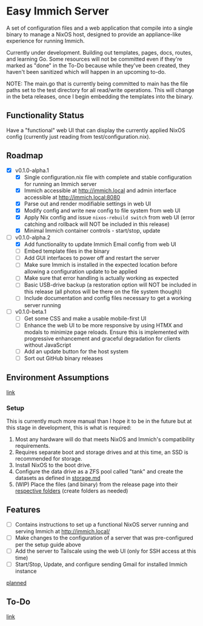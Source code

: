 # Easy Immich Server
A set of configuration files and a web application that compile into a single binary to manage a NixOS host, designed to provide an appliance-like experience for running Immich.

Currently under development. Building out templates, pages, docs, routes, and learning Go. Some resources will not be committed even if they're marked as "done" in the To-Do because while they've been created, they haven't been sanitized which will happen in an upcoming to-do.

NOTE: The main.go that is currently being committed to main has the file paths set to the test directory for all read/write operations. This will change in the beta releases, once I begin embedding the templates into the binary.

## Functionality Status
Have a "functional" web UI that can display the currently applied NixOS config (currently just reading from test/configuration.nix).

## Roadmap
- [x] v0.1.0-alpha.1
  - [x] Single configuration.nix file with complete and stable configuration for running an Immich server
  - [x] Immich accessible at http://immich.local and admin interface accessible at http://immich.local:8080
  - [x] Parse out and render modifiable settings in web UI
  - [x] Modify config and write new config to file system from web UI
  - [x] Apply Nix config and issue `nixos-rebuild switch` from web UI (error catching and rollback will NOT be included in this release)
  - [x] Minimal Immich container controls - start/stop, update
- [ ] v0.1.0-alpha.2
  - [x] Add functionality to update Immich Email config from web UI
  - [ ] Embed template files in the binary
  - [ ] Add GUI interfaces to power off and restart the server
  - [ ] Make sure Immich is installed in the expected location before allowing a configuration update to be applied
  - [ ] Make sure that error handling is actually working as expected
  - [ ] Basic USB-drive backup (a restoration option will NOT be included in this release (all photos will be there on the file system though))
  - [ ] Include documentation and config files necessary to get a working server running
- [ ] v0.1.0-beta.1
  - [ ] Get some CSS and make a usable mobile-first UI
  - [ ] Enhance the web UI to be more responsive by using HTMX and modals to minimize page reloads. Ensure this is implemented with progressive enhancement and graceful degradation for clients without JavaScript
  - [ ] Add an update button for the host system
  - [ ] Sort out GitHub binary releases
<!-- - [ ] 0.1.0-beta.2 -->
  <!-- - [ ] Basic deployment mechanism -->
<!-- - [ ] v0.1.0-rc.1 -->

## Environment Assumptions
[link](docs/dev/environment.md)
### Setup
This is currently much more manual than I hope it to be in the future but at this stage in development, this is what is required:
1. Most any hardware will do that meets NixOS and Immich's compatibility requirements.
2. Requires separate boot and storage drives and at this time, an SSD is recommended for storage.
3. Install NixOS to the boot drive.
4. Configure the data drive as a ZFS pool called "tank" and create the datasets as defined in [storage.md](/docs/setup/storage.md)
5. (WIP) Place the files (and binary) from the release page into their [respective folders](/docs/setup/environment.md) (create folders as needed)

## Features
- [ ] Contains instructions to set up a functional NixOS server running and serving Immich at http://immich.local/
- [ ] Make changes to the configuration of a server that was pre-configured per the setup guide above
- [ ] Add the server to Tailscale using the web UI (only for SSH access at this time)
- [ ] Start/Stop, Update, and configure sending Gmail for installed Immich instance

[planned](docs/dev/features.md)

## To-Do
[link](docs/dev/todo.md)
